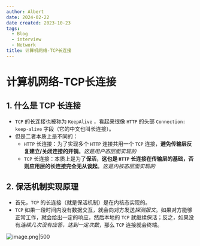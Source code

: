 ```yaml
---
author: Albert
date: 2024-02-22
date created: 2023-10-23
tags:
  - Blog
  - interview
  - Network
title: 计算机网络-TCP长连接
---
```


# 计算机网络-TCP长连接

## 1. 什么是 TCP 长连接

- `TCP` 的长连接也被称为 `KeepAlive` ，看起来很像 `HTTP` 的头部 `Connection: keep-alive` 字段（它的中文也叫长连接）。
- 但是二者本质上是不同的：
  - `HTTP` 长连接：为了实现多个 `HTTP` 连接共用一个 `TCP` 连接，**避免传输层反复建立/关闭连接的开销**。_这是用户态层面实现的_
  - `TCP` 长连接：本质上是为了**保活**，**这也是 `HTTP` 长连接在传输层的基础，否则应用层的长连接完全无从谈起**。_这是内核态层面实现的_

## 2. 保活机制实现原理

- 首先，`TCP` 的长连接（就是保活机制）是在内核态实现的。
- `TCP` 如果一段时间内没有数据交互，就会向对方发送*探测报文*。如果对方能够正常工作，就会给出一定的响应，然后本地的 `TCP` 就继续保活；反之，如果没有*连续几次没有应答，达到一定次数*，那么 `TCP` 连接就会终端。

![image.png|500](https://img-20221128.oss-cn-shanghai.aliyuncs.com/img-2023-05/20231023160938.png)
